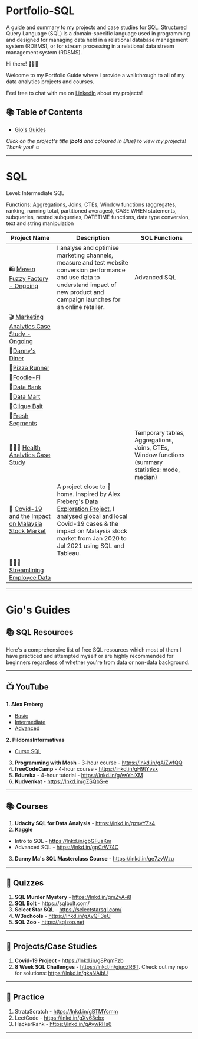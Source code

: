 # Portfolio-SQL
A guide and summary to my projects and case studies for SQL.  Structured Query Language (SQL) is a domain-specific language used in programming and designed for managing data held in a relational database management system (RDBMS), or for stream processing in a relational data stream management system (RDSMS). 


Hi there! 🙋🏻‍♀️

Welcome to my Portfolio Guide where I provide a walkthrough to all of my data analytics projects and courses.

Feel free to chat with me on [LinkedIn](https://www.linkedin.com/in/porrasgp/) about my projects!

## 📚 Table of Contents

- [Gio's Guides](#gios-guides)

_Click on the project's title (**bold** and coloured in Blue) to view my projects! Thank you! ☺️_

***

# SQL

Level: Intermediate SQL

Functions: Aggregations, Joins, CTEs, Window functions (aggregates, ranking, running total, partitioned averages), CASE WHEN statements, subqueries, nested subqueries, DATETIME functions, data type conversion, text and string manipulation

| Project Name | Description | SQL Functions |
|---|---|---|
| 🛍 [Maven Fuzzy Factory - Ongoing](https://github.com/katiehuangx/Udemy-Advanced-MySQL) | I analyse and optimise marketing channels, measure and test website conversion performance and use data to understand impact of new product and campaign launches for an online retailer. | Advanced SQL |  
| 🎬 [Marketing Analytics Case Study - Ongoing](https://github.com/katiehuangx/Serious-SQL-Apprenticeship/blob/main/Marketing%20Analytics%20Case%20Study.md)  |  |  | 
| 🍜[Danny's Diner](https://github.com/katiehuangx/8-Week-SQL-Challenge/tree/main/Case%20Study%20%231%20-%20Danny's%20Diner) |  |  |  
| 🍕[Pizza Runner](https://github.com/katiehuangx/8-Week-SQL-Challenge/tree/main/Case%20Study%20%232%20-%20Pizza%20Runner) |  |  |  
| 🥑[Foodie-Fi](https://github.com/katiehuangx/8-Week-SQL-Challenge/blob/main/Case%20Study%20%233%20-%20Foodie-Fi) |  |  |  
| 🏦[Data Bank](https://github.com/katiehuangx/8-Week-SQL-Challenge/blob/main/Case%20Study%20%234%20-%20Data%20Bank) |  |  |  
| 🌽[Data Mart](https://github.com/katiehuangx/8-Week-SQL-Challenge/blob/main/Case%20Study%20%235%20-%20Data%20Mart) |  |  |  
| 🎣[Clique Bait](https://github.com/katiehuangx/8-Week-SQL-Challenge/tree/main/Case%20Study%20%236%20-%20Clique%20Bait) |  |  |  
| 🍒[Fresh Segments](https://github.com/katiehuangx/8-Week-SQL-Challenge/tree/main/Case%20Study%20%238:%20Fresh%20Segments) |  |  |  
| 👩🏻‍⚕️ [Health Analytics Case Study](https://github.com/katiehuangx/Serious-SQL-Apprenticeship/blob/main/Health%20Analytics%20Mini%20Case%20Study.md) |  | Temporary tables, Aggregations, Joins, CTEs, Window functions (summary statistics: mode, median) |  
| 🦠 [Covid-19 and the Impact on Malaysia Stock Market](https://github.com/katiehuangx/Covid-19-and-Impact-on-Malaysia-stock-market) | A project close to 🏡 home. Inspired by Alex Freberg's [Data Exploration Project](https://www.youtube.com/watch?v=qfyynHBFOsM&list=PLUaB-1hjhk8H48Pj32z4GZgGWyylqv85f&index=1), I analysed global and local Covid-19 cases & the impact on Malaysia stock market from Jan 2020 to Jul 2021 using SQL and Tableau. |  |
| 👩🏻‍💼 [Streamlining Employee Data](https://github.com/katiehuangx/DataCamp-Projects/blob/main/Streamlining%20Employee%20Data/Streamlining%20Employee%20Data.ipynb) |  |  |

***

# Gio's Guides

## 📚 SQL Resources

Here's a comprehensive list of free SQL resources which most of them I have practiced and attempted myself or are highly recommended for beginners regardless of whether you're from data or non-data background.

***

## 📺 YouTube
**1. Alex Freberg**
- [Basic](https://lnkd.in/gEPqCqUh)
- [Intermediate](https://lnkd.in/g_sYJgw3)
- [Advanced](https://lnkd.in/gzt72UdA)


**2. PildorasInformativas**
- [Curso SQL](https://www.youtube.com/watch?v=iOiyJgnN71c&list=PLU8oAlHdN5Bmx-LChV4K3MbHrpZKefNwn)


3. **Programming with Mosh** - 3-hour course - https://lnkd.in/gAiZwfQQ
4. **freeCodeCamp** - 4-hour course  - https://lnkd.in/gH9tYvsx
5. **Edureka** - 4-hour tutorial - https://lnkd.in/gAwYniXM
6. **Kudvenkat** - https://lnkd.in/gZSQbS-e 

***

## 📚 Courses
1. **Udacity SQL for Data Analysis** - https://lnkd.in/gzsyYZs4
2. **Kaggle**
- Intro to SQL - https://lnkd.in/gbGFuaKm
- Advanced SQL - https://lnkd.in/gpCrW74C
3. **Danny Ma's SQL Masterclass Course** - https://lnkd.in/ge7zyWzu

***

## 🔎 Quizzes
1. **SQL Murder Mystery** - https://lnkd.in/gmZvA-i8
2. **SQL Bolt** - https://sqlbolt.com/
3. **Select Star SQL** - https://selectstarsql.com/
4. **W3schools** - https://lnkd.in/gXyQF3eU
5. **SQL Zoo** - https://sqlzoo.net

***

## 🔎 Projects/Case Studies
1. **Covid-19 Project** - https://lnkd.in/g8PqmFzb
2. **8 Week SQL Challenges** - https://lnkd.in/gjucZR6T. Check out my repo for solutions: https://lnkd.in/gkaNAibU

***

## 📝 Practice
1. StrataScratch - https://lnkd.in/gBTMYcmm
2. LeetCode - https://lnkd.in/gXv63ebx
3. HackerRank - https://lnkd.in/gAywRHs6

***
